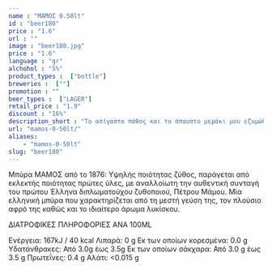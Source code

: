 ```yaml
---
name : "ΜΑΜΟΣ 0.50lt"
id : "beer180"
price : "1.6"
url : ""
image : "beer180.jpg"
price : "1.6"
language : "gr"
alchohol : "5%"
product_types :  ["bottle"]
breweries :  [""]
promotion : ""
beer_types :  ["LAGER"]
retail_price : "1.9"
discount : "16%"
description_short : "To ασίγαστο πάθος και το άπαυστο μεράκι μου εζυμώθηκαν μαζί με τα υψηλής ποιότητος αγνά υλικά και δημιούργησαν τον &quot;ελληνικό υγρό άρτο&quot;, για να τον απολαμβάνουν καθημερινά οι ζυθοπότες και να ευφραίνουν τις καρδιές τους!"
url: "mamos-0-50lt/"
aliases: 
    - "mamos-0-50lt"
slug: "beer180"
---
```


Μπύρα ΜΑΜΟΣ από το 1876: Υψηλής ποιότητας ζύθος, παράγεται από εκλεκτής ποιότητας πρώτες ύλες, με αναλλοίωτη την αυθεντική συνταγή του πρώτου Έλληνα διπλωματούχου ζυθοποιού, Πέτρου Μάμου. Μία ελληνική μπύρα που χαρακτηρίζεται από τη μεστή γεύση της, τον πλούσιο αφρό της καθώς και το ιδιαίτερο άρωμα λυκίσκου.

ΔΙΑΤΡΟΦΙΚΕΣ ΠΛΗΡΟΦΟΡΙΕΣ
ΑΝΑ 100ML

Ενέργεια: 167kJ / 40 kcal
Λιπαρά: 0 g
Εκ των οποίων κορεσμένα: 0.0 g
Υδατάνθρακες: Από 3.0g έως 3.5g
Εκ των οποίων σάκχαρα: Από 3.0 g έως 3.5 g
Πρωτεΐνες: 0.4 g
Αλάτι: &lt;0.015 g